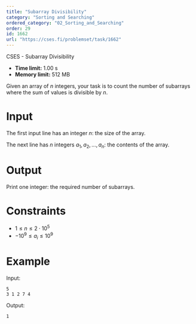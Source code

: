 ```yaml
---
title: "Subarray Divisibility"
category: "Sorting and Searching"
ordered_category: "02_Sorting_and_Searching"
order: 29
id: 1662
url: "https://cses.fi/problemset/task/1662"
---
```


CSES - Subarray Divisibility

  * **Time limit:** 1.00 s
  * **Memory limit:** 512 MB

Given an array of $n$ integers, your task is to count the number of subarrays
where the sum of values is divisible by $n$.

# Input

The first input line has an integer $n$: the size of the array.

The next line has $n$ integers $a_1,a_2,\dots,a_n$: the contents of the array.

# Output

Print one integer: the required number of subarrays.

# Constraints

  * $1 \le n \le 2 \cdot 10^5$
  * $-10^9 \le a_i \le 10^9$

# Example

Input:

    
    
    5
    3 1 2 7 4
    

Output:

    
    
    1
    

